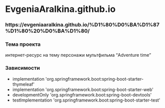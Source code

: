 # EvgeniaAralkina.github.io
<h3>https://evgeniaaralkina.github.io/%D1%80%D0%BA%D1%87%D1%80%20%D0%BA%D1%80/</h3>
<h3>Тема проекта</h3>
интернет-ресурс на тему персонажи мультфильма “Adventure time”
<h3>Зависимости</h3>
    <ul>
   <li>implementation 'org.springframework.boot:spring-boot-starter-thymeleaf'</li>
    <li>implementation 'org.springframework.boot:spring-boot-starter-web'</li>
    <li>developmentOnly 'org.springframework.boot:spring-boot-devtools'</li>
    <li>testImplementation 'org.springframework.boot:spring-boot-starter-test'</li>
   </ul>

